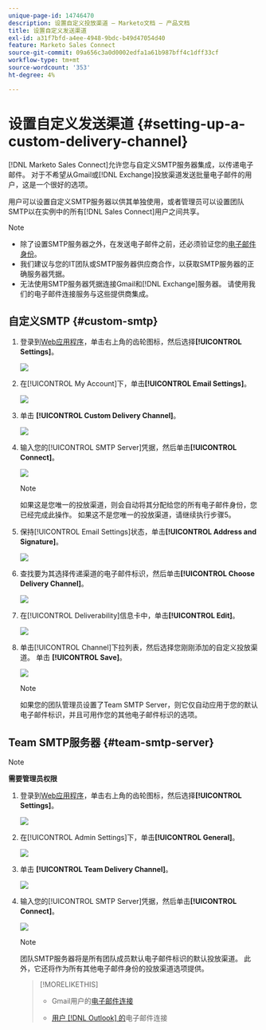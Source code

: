 ```yaml
---
unique-page-id: 14746470
description: 设置自定义投放渠道 — Marketo文档 — 产品文档
title: 设置自定义发送渠道
exl-id: a31f7bfd-a4ee-4948-9bdc-b49d47054d40
feature: Marketo Sales Connect
source-git-commit: 09a656c3a0d0002edfa1a61b987bff4c1dff33cf
workflow-type: tm+mt
source-wordcount: '353'
ht-degree: 4%

---
```


# 设置自定义发送渠道 {#setting-up-a-custom-delivery-channel}

[!DNL Marketo Sales Connect]允许您与自定义SMTP服务器集成，以传递电子邮件。 对于不希望从Gmail或[!DNL Exchange]投放渠道发送批量电子邮件的用户，这是一个很好的选项。

用户可以设置自定义SMTP服务器以供其单独使用，或者管理员可以设置团队SMTP以在实例中的所有[!DNL Sales Connect]用户之间共享。

>[!NOTE]
>
>* 除了设置SMTP服务器之外，在发送电子邮件之前，还必须验证您的[电子邮件身份](/help/marketo/product-docs/marketo-sales-connect/getting-started/email-settings/verify-your-email.md)。
>* 我们建议与您的IT团队或SMTP服务器供应商合作，以获取SMTP服务器的正确服务器凭据。
>* 无法使用SMTP服务器凭据连接Gmail和[!DNL Exchange]服务器。 请使用我们的电子邮件连接服务与这些提供商集成。

## 自定义SMTP {#custom-smtp}

1. 登录到[Web应用程序](https://toutapp.com/login)，单击右上角的齿轮图标，然后选择&#x200B;**[!UICONTROL Settings]**。

   ![](assets/setting-up-a-custom-delivery-channel-1.png)

1. 在[!UICONTROL My Account]下，单击&#x200B;**[!UICONTROL Email Settings]**。

   ![](assets/setting-up-a-custom-delivery-channel-2.png)

1. 单击 **[!UICONTROL Custom Delivery Channel]**。

   ![](assets/setting-up-a-custom-delivery-channel-3.png)

1. 输入您的[!UICONTROL SMTP Server]凭据，然后单击&#x200B;**[!UICONTROL Connect]**。

   ![](assets/setting-up-a-custom-delivery-channel-4.png)

   >[!NOTE]
   >
   >如果这是您唯一的投放渠道，则会自动将其分配给您的所有电子邮件身份，您已经完成此操作。 如果这不是您唯一的投放渠道，请继续执行步骤5。

1. 保持[!UICONTROL Email Settings]状态，单击&#x200B;**[!UICONTROL Address and Signature]**。

   ![](assets/setting-up-a-custom-delivery-channel-5.png)

1. 查找要为其选择传递渠道的电子邮件标识，然后单击&#x200B;**[!UICONTROL Choose Delivery Channel]**。

   ![](assets/setting-up-a-custom-delivery-channel-6.png)

1. 在[!UICONTROL Deliverability]信息卡中，单击&#x200B;**[!UICONTROL Edit]**。

   ![](assets/setting-up-a-custom-delivery-channel-7.png)

1. 单击[!UICONTROL Channel]下拉列表，然后选择您刚刚添加的自定义投放渠道。 单击 **[!UICONTROL Save]**。

   ![](assets/setting-up-a-custom-delivery-channel-8.png)

   >[!NOTE]
   >
   >如果您的团队管理员设置了Team SMTP Server，则它仅自动应用于您的默认电子邮件标识，并且可用作您的其他电子邮件标识的选项。

## Team SMTP服务器 {#team-smtp-server}

>[!NOTE]
>
>**需要管理员权限**

1. 登录到[Web应用程序](https://toutapp.com/login)，单击右上角的齿轮图标，然后选择&#x200B;**[!UICONTROL Settings]**。

   ![](assets/setting-up-a-custom-delivery-channel-9.png)

1. 在[!UICONTROL Admin Settings]下，单击&#x200B;**[!UICONTROL General]**。

   ![](assets/setting-up-a-custom-delivery-channel-10.png)

1. 单击 **[!UICONTROL Team Delivery Channel]**。

   ![](assets/setting-up-a-custom-delivery-channel-11.png)

1. 输入您的[!UICONTROL SMTP Server]凭据，然后单击&#x200B;**[!UICONTROL Connect]**。

   ![](assets/setting-up-a-custom-delivery-channel-12.png)

   >[!NOTE]
   >
   >团队SMTP服务器将是所有团队成员默认电子邮件标识的默认投放渠道。 此外，它还将作为所有其他电子邮件身份的投放渠道选项提供。

   >[!MORELIKETHIS]
   >
   >* Gmail用户的[电子邮件连接](/help/marketo/product-docs/marketo-sales-connect/email-plugins/gmail/email-connection-for-gmail-users.md)
   >
   >* [用户 [!DNL Outlook] 的](/help/marketo/product-docs/marketo-sales-connect/email-plugins/msc-for-outlook/email-connection-for-outlook-users.md)电子邮件连接
